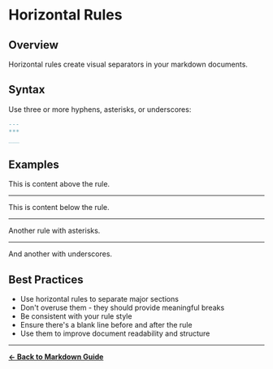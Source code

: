 # Horizontal Rules

## Overview
Horizontal rules create visual separators in your markdown documents.

## Syntax
Use three or more hyphens, asterisks, or underscores:

```markdown
---
***
___
```

## Examples

This is content above the rule.

---

This is content below the rule.

***

Another rule with asterisks.

___

And another with underscores.

## Best Practices
- Use horizontal rules to separate major sections
- Don't overuse them - they should provide meaningful breaks
- Be consistent with your rule style
- Ensure there's a blank line before and after the rule
- Use them to improve document readability and structure

---

**[← Back to Markdown Guide](../MARKDOWN.md)**
